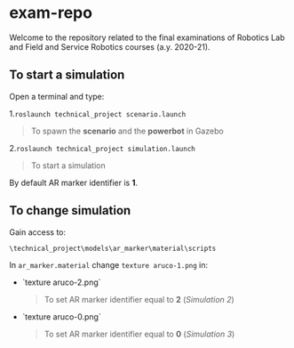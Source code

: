 # exam-repo
Welcome to the repository related to the final examinations of Robotics Lab and Field and Service Robotics courses (a.y. 2020-21).

## To start a simulation

Open a terminal and type:

1.`roslaunch technical_project scenario.launch`
>To spawn the **scenario** and the **powerbot** in Gazebo
 
2.`roslaunch technical_project simulation.launch`
>To start a simulation

By default AR marker identifier is **1**. 

## To change simulation

Gain access to:

`\technical_project\models\ar_marker\material\scripts`

In `ar_marker.material` change `texture aruco-1.png` in:


<ul>
<li>`texture aruco-2.png`</li>

>To set AR marker identifier equal to **2** (*Simulation 2*)
 
 <li>`texture aruco-0.png`</li>
 
>To set AR marker identifier equal to **0** (*Simulation 3*)
 
</ul>

